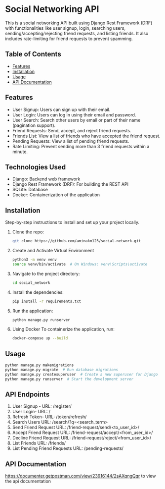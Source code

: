 # Social Networking API

This is a social networking API built using Django Rest Framework (DRF) with functionalities like user signup, login, searching users, sending/accepting/rejecting friend requests, and listing friends. It also includes rate-limiting for friend requests to prevent spamming.

## Table of Contents

- [Features](#features)
- [Installation](#installation)
- [Usage](#usage)
- [API Documentation](#api-documentation)

## Features

- User Signup: Users can sign up with their email.
- User Login: Users can log in using their email and password.
- User Search: Search other users by email or part of their name (pagination support).
- Friend Requests: Send, accept, and reject friend requests.
- Friends List: View a list of friends who have accepted the friend request.
- Pending Requests: View a list of pending friend requests.
- Rate Limiting: Prevent sending more than 3 friend requests within a minute.

## Technologies Used

- Django: Backend web framework
- Django Rest Framework (DRF): For building the REST API
- SQLite: Database 
- Docker: Containerization of the application

## Installation

Step-by-step instructions to install and set up your project locally.

1. Clone the repo:
    ```bash
    git clone https://github.com/aminakm123/social-network.git
    ```
2. Create and Activate Virtual Environment
     ```bash
    python3 -m venv venv
    source venv/bin/activate  # On Windows: venv\Scripts\activate
    ```

3. Navigate to the project directory:
    ```bash
    cd social_network
    ```

4. Install the dependencies:
    ```bash
    pip install -r requirements.txt  
    ```

5. Run the application:
    ```bash
    python manage.py runserver 
    ```
6. Using Docker
To containerize the application, run:
    ```bash
    docker-compose up --build
    ```
## Usage

```bash
python manage.py makemigrations
python manage.py migrate  # Run database migrations
python manage.py createsuperuser  # Create a new superuser for Django
python manage.py runserver  # Start the development server
```

## API Endpoints

1. User Signup - URL: /register/
2. User Login- URL: /
3. Refresh Token- URL: /token/refresh/
4. Search Users URL: /search/?q=<search_term>
5. Send Friend Request URL: /friend-request/send/<to_user_id>/
6. Accept Friend Request URL: /friend-request/accept/<from_user_id>/
7. Decline Friend Request URL: /friend-request/reject/<from_user_id>/
8. List Friends URL: /friends/
9. List Pending Friend Requests URL: /pending-requests/


## API Documentation

https://documenter.getpostman.com/view/23916144/2sAXqngQqr to view the api documentation